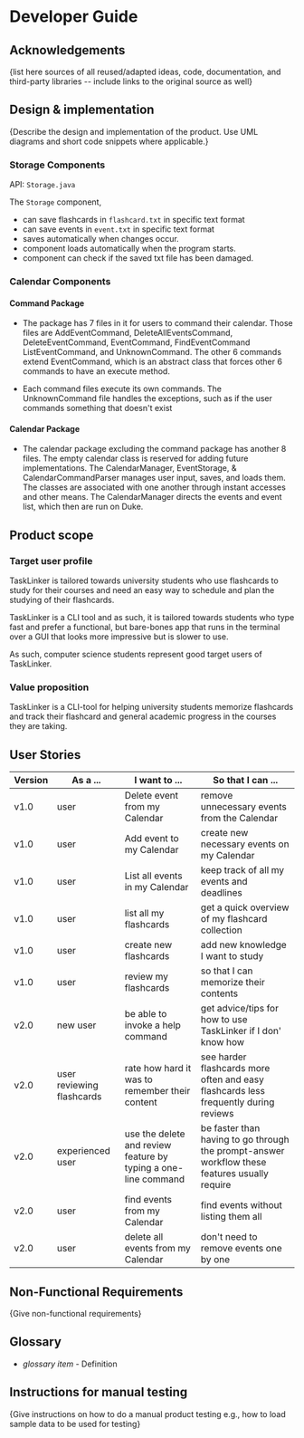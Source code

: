# Developer Guide

## Acknowledgements

{list here sources of all reused/adapted ideas, code, documentation, and third-party libraries -- include links to the original source as well}

## Design & implementation

{Describe the design and implementation of the product. Use UML diagrams and short code snippets where applicable.}

### Storage Components

API: `Storage.java`

The `Storage` component,
* can save flashcards in `flashcard.txt` in specific text format
* can save events in `event.txt` in specific text format
* saves automatically when changes occur.
* component loads automatically when the program starts.  
* component can check if the saved txt file has been damaged.

### Calendar Components

#### Command Package

+ The package has 7 files in it for users to command their calendar. Those files are 
  AddEventCommand, DeleteAllEventsCommand, DeleteEventCommand, EventCommand, FindEventCommand
  ListEventCommand, and UnknownCommand. The other 6 commands extend EventCommand, which is
  an abstract class that forces other 6 commands to have an execute method.


+ Each command files execute its own commands. The UnknownCommand file handles the exceptions,
  such as if the user commands something that doesn't exist

#### Calendar Package

+ The calendar package excluding the command package has another 8 files.
  The empty calendar class is reserved for adding future implementations.
  The CalendarManager, EventStorage, & CalendarCommandParser manages user input, saves, and loads them.
  The classes are associated with one another through instant accesses and other means. The 
  CalendarManager directs the events and event list, which then are run on Duke.

## Product scope

### Target user profile

TaskLinker is tailored towards university students who use flashcards to 
study for their courses and need an easy way to schedule and plan the 
studying of their flashcards.

TaskLinker is a CLI tool and as such, it is tailored towards students who 
type fast and prefer a functional, but bare-bones app that runs in the 
terminal over a GUI that looks more impressive but is slower to use. 

As such, computer science students represent good target users of TaskLinker.

### Value proposition

TaskLinker is a CLI-tool for helping university students memorize flashcards
and track their flashcard and general academic progress in the courses they are
taking. 


## User Stories

| Version | As a ...                  | I want to ...                                                  | So that I can ...                                                                             |
|---------|---------------------------|----------------------------------------------------------------|-----------------------------------------------------------------------------------------------|
| v1.0    | user                      | Delete event from my Calendar                                  | remove unnecessary events from the Calendar                                                   |
| v1.0    | user                      | Add event to my Calendar                                       | create new necessary events on my Calendar                                                    |
| v1.0    | user                      | List all events in my Calendar                                 | keep track of all my events and deadlines                                                     |
| v1.0    | user                      | list all my flashcards                                         | get a quick overview of my flashcard collection                                               |
| v1.0    | user                      | create new flashcards                                          | add new knowledge I want to study                                                             |
| v1.0    | user                      | review my flashcards                                           | so that I can memorize their contents                                                         |
| v2.0    | new user                  | be able to invoke a help command                               | get advice/tips for how to use TaskLinker if I don' know how                                  |
| v2.0    | user reviewing flashcards | rate how hard it was to remember their content                 | see harder flashcards more often and easy flashcards less frequently during reviews           |
| v2.0    | experienced user          | use the delete and review feature by typing a one-line command | be faster than having to go through the prompt-answer workflow these features usually require |
| v2.0    | user                      | find events from my Calendar                                   | find events without listing them all                                                          |
| v2.0    | user                      | delete all events from my Calendar                             | don't need to remove events one by one                                                        |

## Non-Functional Requirements

{Give non-functional requirements}

## Glossary

* *glossary item* - Definition

## Instructions for manual testing

{Give instructions on how to do a manual product testing e.g., how to load sample data to be used for testing}
